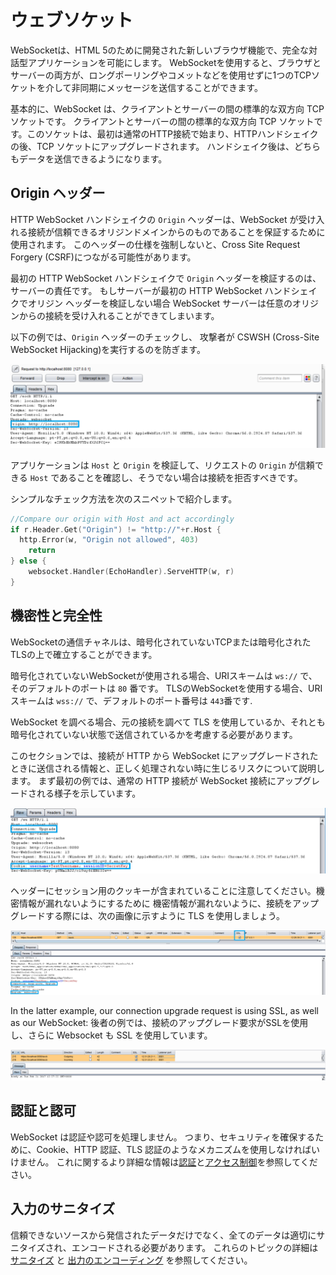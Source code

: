 ウェブソケット
==========

WebSocketは、HTML 5のために開発された新しいブラウザ機能で、完全な対話型アプリケーションを可能にします。
WebSocketを使用すると、ブラウザとサーバーの両方が、ロングポーリングやコメットなどを使用せずに1つのTCPソケットを介して非同期にメッセージを送信することができます。

基本的に、WebSocket は、クライアントとサーバーの間の標準的な双方向 TCP ソケットです。
クライアントとサーバーの間の標準的な双方向 TCP ソケットです。このソケットは、最初は通常のHTTP接続で始まり、HTTPハンドシェイクの後、TCP ソケットにアップグレードされます。
ハンドシェイク後は、どちらもデータを送信できるようになります。

## Origin ヘッダー

HTTP WebSocket ハンドシェイクの `Origin` ヘッダーは、WebSocket が受け入れる接続が信頼できるオリジンドメインからのものであることを保証するために使用されます。
このヘッダーの仕様を強制しないと、Cross Site Request Forgery (CSRF)につながる可能性があります。

最初の HTTP WebSocket ハンドシェイクで `Origin` ヘッダーを検証するのは、サーバーの責任です。
もしサーバーが最初の HTTP WebSocket ハンドシェイクでオリジン ヘッダーを検証しない場合
WebSocket サーバーは任意のオリジンからの接続を受け入れることができてしまいます。

以下の例では、`Origin` ヘッダーのチェックし、
攻撃者が CSWSH (Cross-Site WebSocket Hijacking)を実行するのを防ぎます。

![HTTP ヘッダリーク](img/w1_1.png)

アプリケーションは `Host` と `Origin` を検証して、リクエストの `Origin` が信頼できる `Host` であることを確認し、そうでない場合は接続を拒否すべきです。

シンプルなチェック方法を次のスニペットで紹介します。

```go
//Compare our origin with Host and act accordingly
if r.Header.Get("Origin") != "http://"+r.Host {
  http.Error(w, "Origin not allowed", 403)
    return
} else {
    websocket.Handler(EchoHandler).ServeHTTP(w, r)
}
```

## 機密性と完全性

WebSocketの通信チャネルは、暗号化されていないTCPまたは暗号化されたTLSの上で確立することができます。

暗号化されていないWebSocketが使用される場合、URIスキームは `ws://` で、そのデフォルトのポートは `80` 番です。
TLSのWebSocketを使用する場合、URIスキームは `wss://` で、デフォルトのポート番号は
`443`番です.

WebSocket を調べる場合、元の接続を調べて TLS を使用しているか、それとも暗号化されていない状態で送信されているかを考慮する必要があります。

このセクションでは、接続が HTTP から WebSocket にアップグレードされたときに送信される情報と、正しく処理されない時に生じるリスクについて説明します。
まず最初の例では、通常の HTTP 接続が WebSocket 接続にアップグレードされる様子を示しています。

![HTTP Cookie Leak](img/w2_1.png)

ヘッダーにセッション用のクッキーが含まれていることに注意してください。機密情報が漏れないようにするために
機密情報が漏れないように、接続をアップグレードする際には、次の画像に示すように TLS を使用しましょう。

![HTTP Cookie TLS](img/ws_tls_upgrade.png)

In the latter example, our connection upgrade request is using SSL, as well as
our WebSocket:
後者の例では、接続のアップグレード要求がSSLを使用し、さらに Websocket も SSL
を使用しています。

![Websocket SSL](img/wss_secure.png)

## 認証と認可

WebSocket は認証や認可を処理しません。
つまり、セキュリティを確保するために、Cookie、HTTP 認証、TLS 認証のようなメカニズムを使用しなければいけません。
これに関するより詳細な情報は[認証][1]と[アクセス制御][2]を参照してください。

## 入力のサニタイズ

信頼できないソースから発信されたデータだけでなく、全てのデータは適切にサニタイズされ、エンコードされる必要があります。
これらのトピックの詳細は[サニタイズ][3] と [出力のエンコーディング][4] を参照してください。

[1]: ../authentication-password-management/README.md
[2]: ../access-control/README.md
[3]: ../input-validation/sanitization.md
[4]: ../output-encoding/README.md
